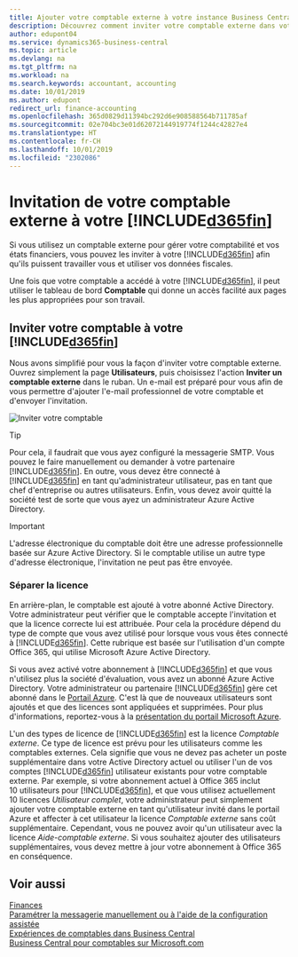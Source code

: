 ```yaml
---
title: Ajouter votre comptable externe à votre instance Business Central | Microsoft Docs
description: Découvrez comment inviter votre comptable externe dans votre instance Business Central.
author: edupont04
ms.service: dynamics365-business-central
ms.topic: article
ms.devlang: na
ms.tgt_pltfrm: na
ms.workload: na
ms.search.keywords: accountant, accounting
ms.date: 10/01/2019
ms.author: edupont
redirect_url: finance-accounting
ms.openlocfilehash: 365d0829d11394bc292d6e908588564b711785af
ms.sourcegitcommit: 02e704bc3e01d62072144919774f1244c42827e4
ms.translationtype: HT
ms.contentlocale: fr-CH
ms.lasthandoff: 10/01/2019
ms.locfileid: "2302086"
---
```

# <a name="inviting-your-external-accountant-to-your-included365finincludesd365fin_mdmd"></a>Invitation de votre comptable externe à votre [!INCLUDE[d365fin](includes/d365fin_md.md)]
Si vous utilisez un comptable externe pour gérer votre comptabilité et vos états financiers, vous pouvez les inviter à votre [!INCLUDE[d365fin](includes/d365fin_md.md)] afin qu'ils puissent travailler vous et utiliser vos données fiscales.

Une fois que votre comptable a accédé à votre [!INCLUDE[d365fin](includes/d365fin_md.md)], il peut utiliser le tableau de bord **Comptable** qui donne un accès facilité aux pages les plus appropriées pour son travail.  

## <a name="invite-your-accountant-to-your-included365finincludesd365fin_mdmd"></a>Inviter votre comptable à votre [!INCLUDE[d365fin](includes/d365fin_md.md)]

Nous avons simplifié pour vous la façon d'inviter votre comptable externe. Ouvrez simplement la page **Utilisateurs**, puis choisissez l'action **Inviter un comptable externe** dans le ruban. Un e-mail est préparé pour vous afin de vous permettre d'ajouter l'e-mail professionnel de votre comptable et d'envoyer l'invitation.  

![Inviter votre comptable](./media/finance-invite-accountant/invite-accountant.png)

> [!TIP]  
>  Pour cela, il faudrait que vous ayez configuré la messagerie SMTP. Vous pouvez le faire manuellement ou demander à votre partenaire [!INCLUDE[d365fin](includes/d365fin_md.md)]. En outre, vous devez être connecté à [!INCLUDE[d365fin](includes/d365fin_md.md)] en tant qu'administrateur utilisateur, pas en tant que chef d'entreprise ou autres utilisateurs. Enfin, vous devez avoir quitté la société test de sorte que vous ayez un administrateur Azure Active Directory.  

> [!IMPORTANT]  
> L'adresse électronique du comptable doit être une adresse professionnelle basée sur Azure Active Directory. Si le comptable utilise un autre type d'adresse électronique, l'invitation ne peut pas être envoyée.  

### <a name="separate-license"></a>Séparer la licence
En arrière-plan, le comptable est ajouté à votre abonné Active Directory. Votre administrateur peut vérifier que le comptable accepte l'invitation et que la licence correcte lui est attribuée. Pour cela la procédure dépend du type de compte que vous avez utilisé pour lorsque vous vous êtes connecté à [!INCLUDE[d365fin](includes/d365fin_md.md)]. Cette rubrique est basée sur l'utilisation d'un compte Office 365, qui utilise Microsoft Azure Active Directory.  

Si vous avez activé votre abonnement à [!INCLUDE[d365fin](includes/d365fin_md.md)] et que vous n'utilisez plus la société d'évaluation, vous avez un abonné Azure Active Directory. Votre administrateur ou partenaire [!INCLUDE[d365fin](includes/d365fin_md.md)] gère cet abonné dans le [Portail Azure](https://portal.azure.com). C'est là que de nouveaux utilisateurs sont ajoutés et que des licences sont appliquées et supprimées. Pour plus d'informations, reportez-vous à la [présentation du portail Microsoft Azure](https://docs.microsoft.com/en-us/azure/azure-portal-overview).  

L'un des types de licence de [!INCLUDE[d365fin](includes/d365fin_md.md)] est la licence *Comptable externe*. Ce type de licence est prévu pour les utilisateurs comme les comptables externes. Cela signifie que vous ne devez pas acheter un poste supplémentaire dans votre Active Directory actuel ou utiliser l'un de vos comptes [!INCLUDE[d365fin](includes/d365fin_md.md)] utilisateur existants pour votre comptable externe. Par exemple, si votre abonnement actuel à Office 365 inclut 10 utilisateurs pour [!INCLUDE[d365fin](includes/d365fin_md.md)], et que vous utilisez actuellement 10 licences *Utilisateur complet*, votre administrateur peut simplement ajouter votre comptable externe en tant qu'utilisateur invité dans le portail Azure et affecter à cet utilisateur la licence *Comptable externe* sans coût supplémentaire. Cependant, vous ne pouvez avoir qu'un utilisateur avec la licence *Aide-comptable externe*. Si vous souhaitez ajouter des utilisateurs supplémentaires, vous devez mettre à jour votre abonnement à Office 365 en conséquence.  

## <a name="see-also"></a>Voir aussi
[Finances](finance.md)  
[Paramétrer la messagerie manuellement ou à l'aide de la configuration assistée](admin-how-setup-email.md)  
[Expériences de comptables dans Business Central](finance-accounting.md)  
[Business Central pour comptables sur Microsoft.com](https://www.microsoft.com/en-us/dynamics365/financial-insights-for-accountants)  
